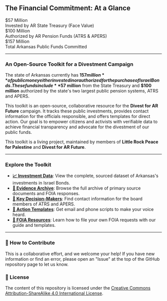 ## The Financial Commitment: At a Glance

<div class="data-dashboard">
    <div class="kpi-group">
        <div class="kpi">
            <div class="kpi-value">$57 Million</div>
            <div class="kpi-label">Invested by AR State Treasury (Face Value)</div>
        </div>
        <div class="kpi">
            <div class="kpi-value">$100 Million</div>
            <div class="kpi-label">Authorized by AR Pension Funds (ATRS & APERS)</div>
        </div>
        <div class="kpi">
            <div class="kpi-value">$157 Million</div>
            <div class="kpi-label">Total Arkansas Public Funds Committed</div>
        </div>
    </div>
</div>

---

### An Open-Source Toolkit for a Divestment Campaign

The state of Arkansas currently has **$157 million** of public money either invested in or authorized for the purchase of Israel Bonds. These funds include **$57 million** from the State Treasury and **$100 million** authorized by the state's two largest public pension systems, ATRS and APERS.

This toolkit is an open-source, collaborative resource for the **Divest for AR Future** campaign. It tracks these public investments, provides contact information for the officials responsible, and offers templates for direct action. Our goal is to empower citizens and activists with verifiable data to achieve financial transparency and advocate for the divestment of our public funds.

This toolkit is a living project, maintained by members of **Little Rock Peace for Palestine** and **Divest for AR Future**.

---

###  Explore the Toolkit

* **[📈 Investment Data](./investment-data/investments.csv)**: View the complete, sourced dataset of Arkansas's investments in Israel Bonds.
* **[📂 Evidence Archive](./source-documents/index.md)**: Browse the full archive of primary source documents and FOIA responses.
* **[🎯 Key Decision-Makers](./key-officials/index.md)**: Find contact information for the board members of ATRS and APERS.
* **[📣 Action Templates](./action-templates/index.md)**: Get email and phone scripts to make your voice heard.
* **[🔎 FOIA Resources](./foia-resources/index.md)**: Learn how to file your own FOIA requests with our guide and templates.

---

###  🤝 How to Contribute

This is a collaborative effort, and we welcome your help! If you have new information or find an error, please open an "Issue" at the top of the GitHub repository page to let us know.

###  📜 License

The content of this repository is licensed under the [Creative Commons Attribution-ShareAlike 4.0 International License](https://creativecommons.org/licenses/by-sa/4.0/).

